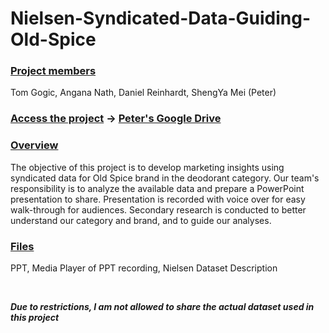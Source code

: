 # Nielsen-Syndicated-Data-Guiding-Old-Spice

### <u>Project members</u> 
Tom Gogic, Angana Nath, Daniel Reinhardt, ShengYa Mei (Peter)


### <u>Access the project</u>  -> [Peter's Google Drive](https://drive.google.com/drive/folders/181x2X3NPD_-QkKPU44TRbny0Dtn2Ff88?usp=sharing)


### <u>Overview</u> 
The objective of this project is to develop marketing insights using syndicated data for Old Spice brand in the deodorant category. Our team's responsibility is to analyze the available data and prepare a PowerPoint presentation to share. Presentation is recorded with voice over for easy walk-through for audiences. 
Secondary research is conducted to better understand our category and brand, and to guide our analyses.


### <u>Files</u>  
PPT, Media Player of PPT recording, Nielsen Dataset Description

<br>

***Due to restrictions, I am not allowed to share the actual dataset used in this project***
